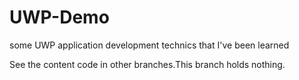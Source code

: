 # UWP-Demo
some UWP application development technics that I've been learned

See the content code in other branches.This branch holds nothing.
